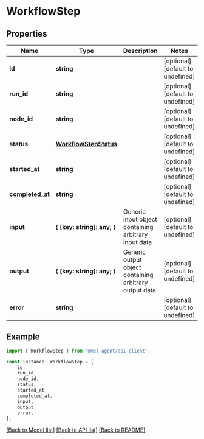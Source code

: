 # WorkflowStep


## Properties

Name | Type | Description | Notes
------------ | ------------- | ------------- | -------------
**id** | **string** |  | [optional] [default to undefined]
**run_id** | **string** |  | [optional] [default to undefined]
**node_id** | **string** |  | [optional] [default to undefined]
**status** | [**WorkflowStepStatus**](WorkflowStepStatus.md) |  | [optional] [default to undefined]
**started_at** | **string** |  | [optional] [default to undefined]
**completed_at** | **string** |  | [optional] [default to undefined]
**input** | **{ [key: string]: any; }** | Generic input object containing arbitrary input data | [optional] [default to undefined]
**output** | **{ [key: string]: any; }** | Generic output object containing arbitrary output data | [optional] [default to undefined]
**error** | **string** |  | [optional] [default to undefined]

## Example

```typescript
import { WorkflowStep } from '@mel-agent/api-client';

const instance: WorkflowStep = {
    id,
    run_id,
    node_id,
    status,
    started_at,
    completed_at,
    input,
    output,
    error,
};
```

[[Back to Model list]](../README.md#documentation-for-models) [[Back to API list]](../README.md#documentation-for-api-endpoints) [[Back to README]](../README.md)
